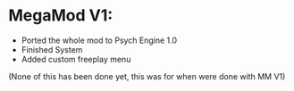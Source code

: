 # MegaMod V1:
- Ported the whole mod to Psych Engine 1.0
- Finished System
- Added custom freeplay menu

(None of this has been done yet, this was for when were done with MM V1)